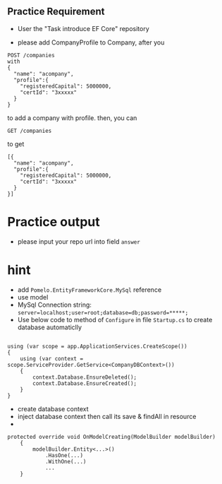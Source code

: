## Practice Requirement
- User the "Task introduce EF Core" repository 
* please add CompanyProfile to Company, after you
```
POST /companies
with
{
  "name": "acompany",
  "profile":{
	"registeredCapital": 5000000,
	"certId": "3xxxxx"
  }
}
```
to add a company with profile.
then, you can
```
GET /companies
```
to get
```
[{
  "name": "acompany",
  "profile":{
	"registeredCapital": 5000000,
	"certId": "3xxxxx"
  }
}]
```

# Practice output
* please input your repo url into field `answer`

# hint

* add `Pomelo.EntityFrameworkCore.MySql` reference
* use model
* MySql Connection string: `server=localhost;user=root;database=db;password=*****;`
* Use below code to method of `Configure` in file `Startup.cs` to create database automaticlly
```

using (var scope = app.ApplicationServices.CreateScope())
{
    using (var context = scope.ServiceProvider.GetService<CompanyDBContext>())
    {
        context.Database.EnsureDeleted();
        context.Database.EnsureCreated();
    }
}
```
* create database context
* inject database context then call its save & findAll in resource
* 
```
protected override void OnModelCreating(ModelBuilder modelBuilder)
    {
        modelBuilder.Entity<...>()
            .HasOne(...)
            .WithOne(...)
            ...
    }
```
